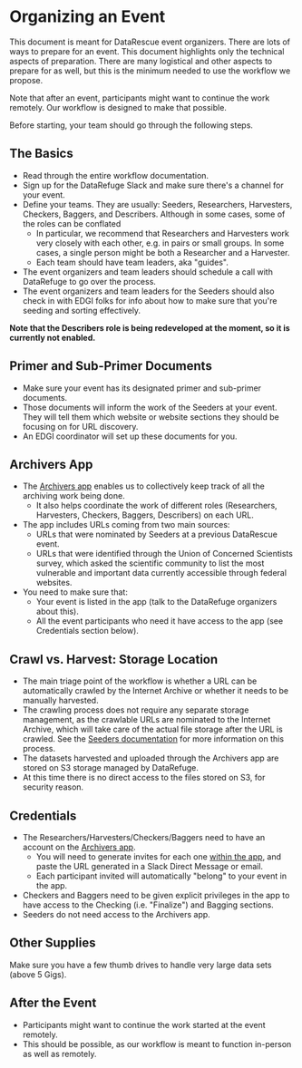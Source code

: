 # Organizing an Event

This document is meant for DataRescue event organizers. There are lots of ways to prepare for an event. This document highlights only the technical aspects of preparation. There are many logistical and other aspects to prepare for as well, but this is the minimum needed to use the workflow we propose.

Note that after an event, participants might want to continue the work remotely. Our workflow is designed to make that possible.

Before starting, your team should go through the following steps.

## The Basics

- Read through the entire workflow documentation.
- Sign up for the DataRefuge Slack and make sure there's a channel for your event.
- Define your teams. They are usually: Seeders, Researchers, Harvesters, Checkers, Baggers, and Describers. Although in some cases, some of the roles can be conflated
    - In particular, we recommend that Researchers and Harvesters work very closely with each other, e.g. in pairs or small groups. In some cases, a single person might be both a Researcher and a Harvester.
    - Each team should have team leaders, aka "guides".
- The event organizers and team leaders should schedule a call with DataRefuge to go over the process.
- The event organizers and team leaders for the Seeders should also check in with EDGI folks for info about how to make sure that you're seeding and sorting effectively.

**Note that the Describers role is being redeveloped at the moment, so it is currently not enabled.**

## Primer and Sub-Primer Documents

- Make sure your event has its designated primer and sub-primer documents.
- Those documents will inform the work of the Seeders at your event. They will tell them which website or website sections they should be focusing on for URL discovery.
- An EDGI coordinator will set up these documents for you.

## Archivers App

- The [Archivers app](http://www.archivers.space/) enables us to collectively keep track of all the archiving work being done.
    - It also helps coordinate the work of different roles (Researchers, Harvesters, Checkers, Baggers, Describers) on each URL.
- The app includes URLs coming from two main sources:
    - URLs that were nominated by Seeders at a previous DataRescue event.
    - URLs that were identified through the Union of Concerned Scientists survey, which asked the scientific community to list the most vulnerable and important data currently accessible through federal websites.
- You need to make sure that:
    - Your event is listed in the app (talk to the DataRefuge organizers about this).
    - All the event participants who need it have access to the app (see Credentials section below).

## Crawl vs. Harvest: Storage Location

- The main triage point of the workflow is whether a URL can be automatically crawled by the Internet Archive or whether it needs to be manually harvested.
- The crawling process does not require any separate storage management, as the crawlable URLs are nominated to the Internet Archive, which will take care of the actual file storage after the URL is crawled. See the [Seeders documentation](seeding.md) for more information on this process.
- The datasets harvested and uploaded through the Archivers app are stored on S3 storage managed by DataRefuge.
- At this time there is no direct access to the files stored on S3, for security reason.

<!--## S3 storage
- While the file storage process is streamlined and "invisible" to the event participants, as an organizer you should still make sure that the storage has been set up properly for your event.
- Talk to the DataRefuge organizers about this.-->

<!-- - You need two S3 "buckets" (i.e., directories) for your harvested files.
- The Harvesters will upload the files they harvest to the first bucket ("pre-bag" bucket)
    - In some cases, the Checkers will also upload improved versions of the files to the same pre-bag bucket
    - The Baggers will turn those files into bags and upload the bags to the second bucket ("bag" bucket)
- A DataRefuge coordinator will set up the two S3 buckets for you
    - They will also make sure that the Uploader web applications used by Harvesters, Checkers, and Baggers "knows" about your event and has the name of your event listed as an option.
    - Most uploads to S3 will be done through the web-based Uploader application (http://drp-upload.herokuapp.com/ or http://drp-upload-bagger.herokuapp.com/). This application can handle files up to 5 Gigs.
- One person at the event should be designated as the S3 System Administrator and will have direct access to the S3 buckets for the event. The S3 Sys Admin should be someone with advanced technical skills and will be responsible for 2 things:
    - Upload very large sets (beyond 5 Gigs) through an alternate method (provided by DataRefuge)
    - Keep the buckets cleaned up and organized.
- Note that large files Uploaders need not be coders, but they should have a little experience working in command line, and computers with python 2.7.-->

## Credentials

- The Researchers/Harvesters/Checkers/Baggers need to have an account on the [Archivers app](http://www.archivers.space/).
    - You will need to generate invites for each one [within the app](http://www.archivers.space/invites/new), and paste the URL generated in a Slack Direct Message or email.
    - Each participant invited will automatically "belong" to your event in the app.
- Checkers and Baggers need to be given explicit privileges in the app to have access to the Checking (i.e. "Finalize") and Bagging sections.
- Seeders do not need access to the Archivers app.
<!--- The Describers (Ckan/Metadata folks) need **credentials for [ckan](https://www.datarefuge.org/)**. -->
<!--- The S3 System Administrator needs credentials for s3. -->

## Other Supplies

Make sure you have a few thumb drives to handle very large data sets (above 5 Gigs).

## After the Event

- Participants might want to continue the work started at the event remotely.
- This should be possible, as our workflow is meant to function in-person as well as remotely.
